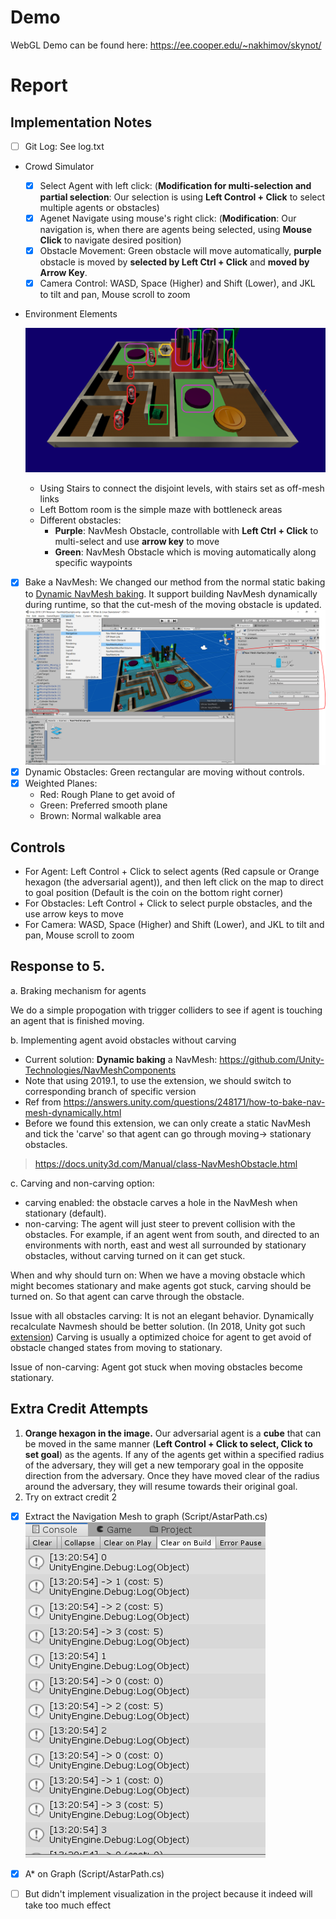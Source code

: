 # Demo

WebGL Demo can be found here: https://ee.cooper.edu/~nakhimov/skynot/

# Report

## Implementation Notes

- [ ] Git Log: See log.txt

* Crowd Simulator

  * [x] Select Agent with left click: (**Modification for multi-selection and partial selection**: Our selection is using **Left Control + Click** to select multiple agents or obstacles)
  * [x] Agenet Navigate using mouse's right click: (**Modification**: Our navigation is, when there are agents being selected, using **Mouse Click** to navigate desired position)
  * [x] Obstacle Movement: Green obstacle will move automatically, **purple** obstacle is moved by **selected by Left Ctrl + Click** and **moved by Arrow Key**.
  * [x] Camera Control: WASD, Space (Higher) and Shift (Lower), and JKL to tilt and pan, Mouse scroll to zoom

* Environment Elements

  ![](./ReportImg/Scene.png)

  * Using Stairs to connect the disjoint levels, with stairs set as off-mesh links
  * Left Bottom room is the simple maze with bottleneck areas
  * Different obstacles:
    * **Purple**: NavMesh Obstacle, controllable with **Left Ctrl + Click** to multi-select and use **arrow key** to move
    * **Green**: NavMesh Obstacle which is moving automatically along specific waypoints

- [x] Bake a NavMesh: We changed our method from the normal static baking to [Dynamic NavMesh baking]( https://github.com/Unity-Technologies/NavMeshComponents). It support building NavMesh dynamically during runtime, so that the cut-mesh of the moving obstacle is updated. ![](./ReportImg/NavMesh.png)
- [x] Dynamic Obstacles: Green rectangular are moving without controls.
- [x] Weighted Planes: 
  * Red: Rough Plane to get avoid of
  * Green: Preferred smooth plane
  * Brown: Normal walkable area

## Controls

* For Agent: Left Control + Click to select agents (Red capsule or Orange hexagon (the adversarial agent)), and then left click on the map to direct to goal position (Default is the coin on the bottom right corner)
* For Obstacles: Left Control + Click to select purple obstacles, and the use arrow keys to move
* For Camera: WASD, Space (Higher) and Shift (Lower), and JKL to tilt and pan, Mouse scroll to zoom

## Response to 5. 

a. Braking mechanism for agents

We do a simple propogation with trigger colliders to see if agent is touching an agent that is finished moving.

b. Implementing agent avoid obstacles without carving

* Current solution: **Dynamic baking** a NavMesh: https://github.com/Unity-Technologies/NavMeshComponents
* Note that using 2019.1, to use the extension, we should switch to corresponding branch of specific version
* Ref from https://answers.unity.com/questions/248171/how-to-bake-nav-mesh-dynamically.html
* Before we found this extension, we can only create a static NavMesh and tick the 'carve' so that agent can go through moving-> stationary obstacles.

> https://docs.unity3d.com/Manual/class-NavMeshObstacle.html

c. Carving and non-carving option:

* carving enabled:  the obstacle carves a hole in the NavMesh when stationary (default). 
* non-carving: The agent will just steer to prevent collision with the obstacles. For example, if an agent went from south, and directed to an environments with north, east and west all surrounded by stationary obstacles, without carving turned on it can get stuck. 

When and why should turn on: When we have a moving obstacle which might becomes stationary and make agents got stuck, carving should be turned on. So that agent can carve through the obstacle.

Issue with all obstacles carving: It is not an elegant behavior. Dynamically recalculate Navmesh should be better solution. (In 2018, Unity got such [extension](https://github.com/Unity-Technologies/NavMeshComponents)) Carving is usually a optimized choice for agent to get avoid of  obstacle changed states from moving to stationary. 

Issue of non-carving: Agent got stuck when moving obstacles become stationary. 

## Extra Credit Attempts

1. **Orange hexagon in the image.** Our adversarial agent is a **cube** that can be moved in the same manner (**Left Control + Click to select, Click to set goal**) as the agents.  If any of the agents get within a specified radius of the adversary, they will get a new temporary goal in the opposite direction from the adversary.  Once they have moved clear of the radius around the adversary, they will resume towards their original goal.
2. Try on extract credit 2

- [x] Extract the Navigation Mesh to graph (Script/AstarPath.cs)![](ReportImg/Mesh2Graph.png)
- [x] A* on Graph (Script/AstarPath.cs)
- [ ] But didn't implement visualization in the project because it indeed will take too much effect

